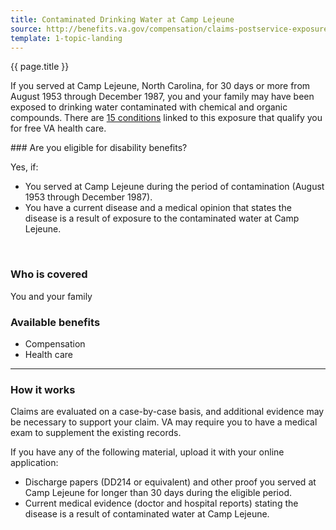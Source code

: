 ```yaml
---
title: Contaminated Drinking Water at Camp Lejeune
source: http://benefits.va.gov/compensation/claims-postservice-exposures-camp_lejeune_water.asp
template: 1-topic-landing
---
```


<dl class="panel-list plain">
<dt>{{ page.title }}</dt>
</dl>

If you served at Camp Lejeune, North Carolina, for 30 days or more from August 1953 through December 1987, you and your family may have been exposed to drinking water contaminated with chemical and organic compounds. There are [15 conditions](http://www.publichealth.va.gov/exposures/camp-lejeune/index.asp) linked to this exposure that qualify you for free VA health care.

<div class="call-out usa-content" markdown="1">
### Are you eligible for disability benefits?

Yes, if:

-	You served at Camp Lejeune during the period of contamination (August 1953 through December 1987).
-	You have a current disease and a medical opinion that states the disease is a result of exposure to the contaminated water at Camp Lejeune.

<br>

### Who is covered

You and your family
</div>

### Available benefits

- Compensation
- Health care

--------

### How it works

Claims are evaluated on a case-by-case basis, and additional evidence may be necessary to support your claim. VA may require you to have a medical exam to supplement the existing records.

If you have any of the following material, upload it with your online application:

-	Discharge papers (DD214 or equivalent) and other proof you served at Camp Lejeune for longer than 30 days during the eligible period.
-	Current medical evidence (doctor and hospital reports) stating the disease is a result of contaminated water at Camp Lejeune.
